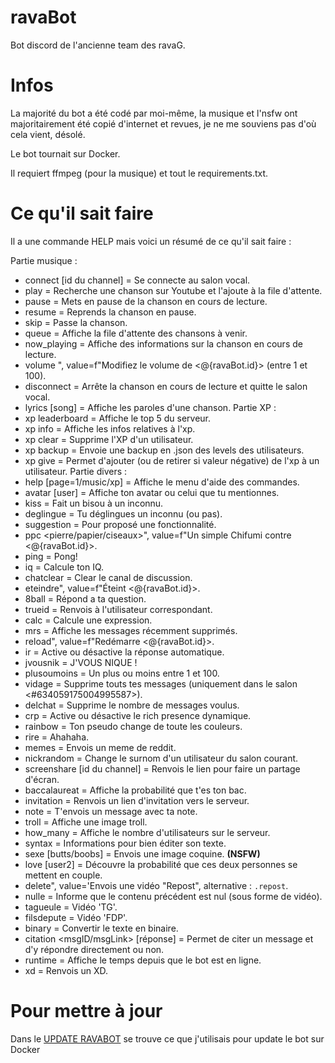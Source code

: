 # ravaBot
Bot discord de l'ancienne team des ravaG.


# Infos

La majorité du bot a été codé par moi-même, la musique et l'nsfw ont majoritairement été copié d'internet et revues, je ne me souviens pas d'où cela vient, désolé.

Le bot tournait sur Docker.

Il requiert ffmpeg (pour la musique) et tout le requirements.txt.


# Ce qu'il sait faire

Il a une commande HELP mais voici un résumé de ce qu'il sait faire :

Partie musique :
- connect [id du channel] = Se connecte au salon vocal.
- play <musique> = Recherche une chanson sur Youtube et l'ajoute à la file d'attente.
- pause = Mets en pause de la chanson en cours de lecture.
- resume = Reprends la chanson en pause.
- skip = Passe la chanson.
- queue = Affiche la file d'attente des chansons à venir.
- now_playing = Affiche des informations sur la chanson en cours de lecture.
- volume <valeur>", value=f"Modifiez le volume de <@{ravaBot.id}> (entre 1 et 100).
- disconnect = Arrête la chanson en cours de lecture et quitte le salon vocal.
- lyrics [song] = Affiche les paroles d'une chanson.
Partie XP :
- xp leaderboard = Affiche le top 5 du serveur.
- xp info = Affiche les infos relatives à l'xp.
- xp clear = Supprime l'XP d'un utilisateur.
- xp backup = Envoie une backup en .json des levels des utilisateurs.
- xp give = Permet d'ajouter (ou de retirer si valeur négative) de l'xp à un utilisateur.
Partie divers :
- help [page=1/music/xp] = Affiche le menu d'aide des commandes.
- avatar [user] = Affiche ton avatar ou celui que tu mentionnes.
- kiss = Fait un bisou à un inconnu.
- deglingue = Tu déglingues un inconnu (ou pas).
- suggestion <message de suggestion> = Pour proposé une fonctionnalité.
- ppc <pierre/papier/ciseaux>", value=f"Un simple Chifumi contre <@{ravaBot.id}>.
- ping = Pong!
- iq = Calcule ton IQ.
- chatclear = Clear le canal de discussion.
- eteindre", value=f"Éteint <@{ravaBot.id}>.
- 8ball <question> = Répond a ta question.
- trueid <id> = Renvois à l'utilisateur correspondant.
- calc <calcul> = Calcule une expression.
- mrs = Affiche les messages récemment supprimés.
- reload", value=f"Redémarre <@{ravaBot.id}>.
- ir = Active ou désactive la réponse automatique.
- jvousnik = J'VOUS NIQUE !
- plusoumoins = Un plus ou moins entre 1 et 100.
- vidage = Supprime touts tes messages (uniquement dans le salon <#634059175004995587>).
- delchat <nombre> = Supprime le nombre de messages voulus.
- crp = Active ou désactive le rich presence dynamique.
- rainbow = Ton pseudo change de toute les couleurs.
- rire = Ahahaha.
- memes = Envois un meme de reddit.
- nickrandom = Change le surnom d'un utilisateur du salon courant.
- screenshare [id du channel] = Renvois le lien pour faire un partage d'écran.
- baccalaureat = Affiche la probabilité que t'es ton bac.
- invitation = Renvois un lien d'invitation vers le serveur.
- note <note> = T'envois un message avec ta note.
- troll = Affiche une image troll.
- how_many = Affiche le nombre d'utilisateurs sur le serveur.
- syntax = Informations pour bien éditer son texte.
- sexe [butts/boobs] = Envois une image coquine. **(NSFW)**
- love <user1> [user2] = Découvre la probabilité que ces deux personnes se mettent en couple.
- delete", value='Envois une vidéo "Repost", alternative : `.repost`.
- nulle = Informe que le contenu précédent est nul (sous forme de vidéo).
- tagueule = Vidéo 'TG'.
- filsdepute = Vidéo 'FDP'.
- binary <texte> = Convertir le texte en binaire.
- citation <msgID/msgLink> [réponse] = Permet de citer un message et d'y répondre directement ou non.
- runtime = Affiche le temps depuis que le bot est en ligne.
- xd = Renvois un XD.


# Pour mettre à jour

Dans le [UPDATE RAVABOT](https://github.com/Mylloon/ravaBot/tree/master/UPDATE%20RAVABOT) se trouve ce que j'utilisais pour update le bot sur Docker
